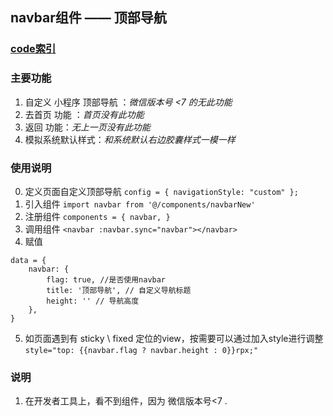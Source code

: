 ## navbar组件 —— 顶部导航
### [code索引](@/xcxmodule/src/components/navbar.wpy)
### 主要功能
1. 自定义 小程序 顶部导航 ：*微信版本号 <7 的无此功能*
2. 去首页 功能 ：*首页没有此功能*
3. 返回 功能：*无上一页没有此功能*
4. 模拟系统默认样式：*和系统默认右边胶囊样式一模一样*
### 使用说明
0. 定义页面自定义顶部导航
`config = { navigationStyle: "custom" };`
1. 引入组件
`import navbar from '@/components/navbarNew'`
2. 注册组件
`components = {	navbar, }`
3. 调用组件
`<navbar :navbar.sync="navbar"></navbar>`
4. 赋值
>>>>>
    data = {
        navbar: {
            flag: true, //是否使用navbar
            title: '顶部导航', // 自定义导航标题
            height: '' // 导航高度
        },
    }
>>>>>
5. 如页面遇到有 sticky \ fixed 定位的view，按需要可以通过加入style进行调整
`style="top: {{navbar.flag ? navbar.height : 0}}rpx;"`
### 说明
1. 在开发者工具上，看不到组件，因为 微信版本号<7 .
